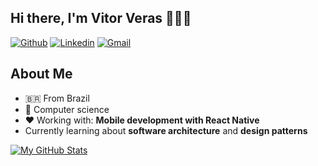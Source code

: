 ## Hi there, I'm Vitor Veras 👨🏻‍💻

[![Github](https://img.shields.io/badge/-Github-000?style=flat&logo=Github&logoColor=white)](https://github.com/vitorverasm)
[![Linkedin](https://img.shields.io/badge/-LinkedIn-blue?style=flat&logo=Linkedin&logoColor=white)](https://www.linkedin.com/in/vitor-veras/)
[![Gmail](https://img.shields.io/badge/-Gmail-c14438?style=flat&logo=Gmail&logoColor=white)](mailto:vitorverasm@gmail.com)

## About Me
- 🇧🇷 From Brazil
- 🤖 Computer science
- ❤️ Working with: **Mobile development with React Native**
- Currently learning about **software architecture** and **design patterns**

[![My GitHub Stats](https://github-readme-stats.vercel.app/api?username=vitorverasm&show_icons=true)](https://github.com/vitorverasm)
